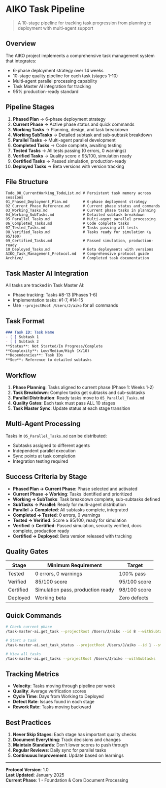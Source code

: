 # AIKO Task Pipeline

> A 10-stage pipeline for tracking task progression from planning to deployment with multi-agent support

## Overview

The AIKO project implements a comprehensive task management system that integrates:
- 6-phase deployment strategy over 14 weeks
- 10-stage quality pipeline for each task (stages 1-10)
- Multi-agent parallel processing capability
- Task Master AI integration for tracking
- 95% production-ready standard

## Pipeline Stages

1. **Phased Plan** → 6-phase deployment strategy
2. **Current Phase** → Active phase status and quick commands
3. **Working Tasks** → Planning, design, and task breakdown
4. **Working SubTasks** → Detailed subtask and sub-subtask breakdown
5. **Parallel Tasks** → Multi-agent parallel development
6. **Completed Tasks** → Code complete, awaiting testing
7. **Tested Tasks** → All tests passing (0 errors, 0 warnings)
8. **Verified Tasks** → Quality score ≥ 95/100, simulation ready
9. **Certified Tasks** → Passed simulation, production-ready
10. **Deployed Tasks** → Beta versions with version tracking

## File Structure

```
Todo_00_CurrentWorking_TodoList.md # Persistent task memory across sessions
01_Phased_Deployment_Plan.md       # 6-phase deployment strategy
02_Current_Phase_Reference.md      # Current phase status and commands
03_Working_Tasks.md                # Current phase tasks in planning
04_Working_SubTasks.md             # Detailed subtask breakdown
05_Parallel_Tasks.md               # Multi-agent parallel processing
06_Completed_Tasks.md              # Code complete tasks
07_Tested_Tasks.md                 # Tasks passing all tests
08_Verified_Tasks.md               # Tasks ready for simulation (≥ 95/100)
09_Certified_Tasks.md              # Passed simulation, production-ready
10_Deployed_Tasks.md               # Beta deployments with versions
AIKO_Task_Management_Protocol.md   # Comprehensive protocol guide
Archive/                           # Completed task documentation
```

## Task Master AI Integration

All tasks are tracked in Task Master AI:
- Phase tracking: Tasks #8-13 (Phases 1-6)
- Implementation tasks: #1-7, #14-15
- Use `--projectRoot /Users/J/aiko` for all commands

## Task Format

```markdown
### Task ID: Task Name
- [ ] Subtask 1
- [ ] Subtask 2
**Status**: Not Started/In Progress/Complete
**Complexity**: Low/Medium/High (X/10)
**Dependencies**: Task IDs
**See**: Reference to detailed subtasks
```

## Workflow

1. **Phase Planning**: Tasks aligned to current phase (Phase 1: Weeks 1-2)
2. **Task Breakdown**: Complex tasks get subtasks and sub-subtasks
3. **Parallel Distribution**: Ready tasks move to `05_Parallel_Tasks.md`
4. **Quality Gates**: Each task must pass ALL 10 stages
5. **Task Master Sync**: Update status at each stage transition

## Multi-Agent Processing

Tasks in `05_Parallel_Tasks.md` can be distributed:
- Subtasks assigned to different agents
- Independent parallel execution
- Sync points at task completion
- Integration testing required

## Success Criteria by Stage

- **Phased Plan → Current Phase**: Phase selected and activated
- **Current Phase → Working**: Tasks identified and prioritized
- **Working → SubTasks**: Task breakdown complete, sub-subtasks defined
- **SubTasks → Parallel**: Ready for multi-agent distribution
- **Parallel → Completed**: All subtasks complete, integrated
- **Completed → Tested**: 0 errors, 0 warnings
- **Tested → Verified**: Score ≥ 95/100, ready for simulation
- **Verified → Certified**: Passed simulation, security verified, docs complete, production ready
- **Certified → Deployed**: Beta version released with tracking

## Quality Gates

| Stage | Minimum Requirement | Target |
|-------|-------------------|---------|
| Tested | 0 errors, 0 warnings | 100% pass |
| Verified | 85/100 score | 95/100 score |
| Certified | Simulation pass, production ready | 98/100 score |
| Deployed | Working beta | Zero defects |

## Quick Commands

```bash
# Check current phase
/task-master-ai.get_task --projectRoot /Users/J/aiko --id 8 --withSubtasks

# Start a task
/task-master-ai.set_task_status --projectRoot /Users/J/aiko --id 1 --status in-progress

# View all tasks
/task-master-ai.get_tasks --projectRoot /Users/J/aiko --withSubtasks
```

## Tracking Metrics

- **Velocity**: Tasks moving through pipeline per week
- **Quality**: Average verification scores
- **Cycle Time**: Days from Working to Deployed
- **Defect Rate**: Issues found in each stage
- **Rework Rate**: Tasks moving backward

## Best Practices

1. **Never Skip Stages**: Each stage has important quality checks
2. **Document Everything**: Track decisions and changes
3. **Maintain Standards**: Don't lower scores to push through
4. **Regular Reviews**: Daily sync for parallel tasks
5. **Continuous Improvement**: Update based on learnings

---

**Protocol Version**: 1.0  
**Last Updated**: January 2025  
**Current Phase**: 1 - Foundation & Core Document Processing